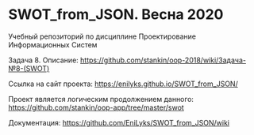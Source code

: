 # SWOT_from_JSON. Весна 2020
Учебный репозиторий по дисциплине Проектирование Информационных Систем

Задача 8. Описание:
https://github.com/stankin/oop-2018/wiki/Задача-№8-(SWOT)

Ссылка на сайт проекта:
https://enilyks.github.io/SWOT_from_JSON/

Проект является логическим продолжением данного:
https://github.com/stankin/oop-app/tree/master/swot

Документация:
https://github.com/EniLyks/SWOT_from_JSON/wiki
